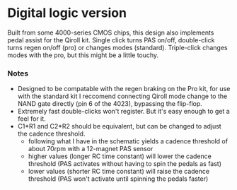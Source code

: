 # Digital logic version

Built from some 4000-series CMOS chips, this design also implements pedal assist for the Qiroll kit. Single click turns PAS on/off, double-click turns regen on/off (pro) or changes modes (standard). Triple-click changes modes with the pro, but this might be a little touchy.

### Notes
* Designed to be compatable with the regen braking on the Pro kit, for use with the standard kit I reccomend connecting Qiroll mode change to the NAND gate directly (pin 6 of the 4023), bypassing the flip-flop.
* Extremely fast double-clicks won't register. But it's easy enough to get a feel for it.
* C1\*R1 and C2\*R2 should be equivalent, but can be changed to adjust the cadence threshold.   
    * following what I have in the schematic yields a cadence threshold of about 70rpm with a 12-magnet PAS sensor
    * higher values (longer RC time constant) will lower the cadence threshold (PAS activates without having to spin the pedals as fast)
    * lower values (shorter RC time constant) will raise the cadence threshold (PAS won't activate until spinning the pedals faster)
